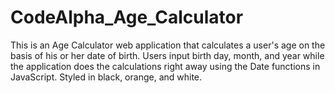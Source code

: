 # CodeAlpha_Age_Calculator
This is an Age Calculator web application that calculates a user's age on the basis of his or her date of birth. Users input birth day, month, and year while the application does the calculations right away using the Date functions in JavaScript. Styled in black, orange, and white.
